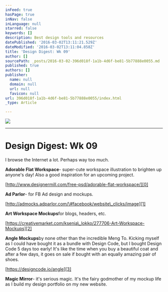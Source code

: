 ```yaml
---
inFeed: true
hasPage: true
inNav: false
inLanguage: null
starred: false
keywords: []
description: Best design tools and resources
datePublished: '2016-03-02T13:11:21.529Z'
dateModified: '2016-03-02T13:11:04.858Z'
title: 'Design Digest: Wk 09'
author: []
sourcePath: _posts/2016-03-02-396d018f-1a1b-4d6f-be81-5b77888e0055.md
published: true
authors: []
publisher:
  name: null
  domain: null
  url: null
  favicon: null
url: 396d018f-1a1b-4d6f-be81-5b77888e0055/index.html
_type: Article

---
```

![](https://the-grid-user-content.s3-us-west-2.amazonaws.com/71544d02-beee-4447-bb99-7615e3739159.jpg)

****

# Design Digest: Wk 09

I browse the Internet a lot. Perhaps way too much. 

**Adorable Flat Workspace**- super-cute workspace illustration to brighten up anyone's day! Also a good inspiration for an upcoming project. 

[http://www.designermill.com/free-psd/adorable-flat-workspace/][0]

**Ad Parlor**- for FB Ad design and mockups. 

[http://admocks.adparlor.com/\#facebook/website\_clicks/image][1]

**Art Workspace Mockups**for blogs, headers, etc.

[https://creativemarket.com/ksenia\_lokko/277706-Art-Workspace-Mockups][2]

**Angle Mockups**by none other than the incredible Meng To.  Kicking myself as I could have bought it as a bundle with Design Code, but I bought Design Code 5 days too early! It's like the time when you buy a beautiful coat and after a few days, it goes on sale if bought with an equally amazing pair of shoes. 

[https://designcode.io/angle][3]

**Magic Mirror**- it's serious magic. It's the fairy godmother of my mockup life as I build my design portfolio on my new website.

[0]: http://www.designermill.com/free-psd/adorable-flat-workspace/
[1]: http://admocks.adparlor.com/#facebook/website_clicks/image
[2]: https://creativemarket.com/ksenia_lokko/277706-Art-Workspace-Mockups
[3]: https://designcode.io/angle